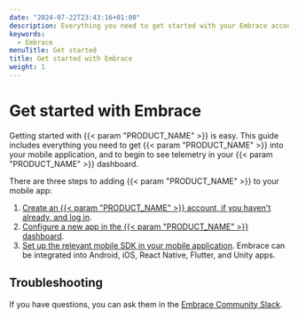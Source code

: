 ```yaml
---
date: "2024-07-22T23:43:16+01:00"
description: Everything you need to get started with your Embrace account.
keywords:
  - Embrace
menuTitle: Get started
title: Get started with Embrace
weight: 1
---
```


# Get started with Embrace

Getting started with {{< param "PRODUCT_NAME" >}} is easy. This guide includes everything you need to get {{< param "PRODUCT_NAME" >}} into your mobile application, and to begin to see telemetry in your {{< param "PRODUCT_NAME" >}} dashboard.

There are three steps to adding {{< param "PRODUCT_NAME" >}} to your mobile app:

1. [Create an {{< param "PRODUCT_NAME" >}} account, if you haven't already, and log in](./create-account/).
1. [Configure a new app in the {{< param "PRODUCT_NAME" >}} dashboard](./configure-app-in-embrace/).
1. [Set up the relevant mobile SDK in your mobile application](./add-embrace-in-your-application/). Embrace can be integrated into Android, iOS, React Native, Flutter, and Unity apps.


## Troubleshooting

If you have questions, you can ask them in the [Embrace Community Slack](https://community.embrace.io).
